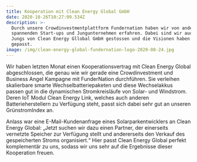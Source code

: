 ```yaml
---
title: Kooperation mit Clean Energy Global GmbH
date: 2020-10-26T10:27:09.534Z
description: >-
  Durch unsere Crowdinvestmentplattform Fundernation haben wir von anderen
  spannenden Start-ups und Jungunternehmen erfahren. Dabei sind wir auch auf die
  Jungs von Clean Energy Gllobal GmbH gestossen und die Visionen haben sofort
  gepasst. 
image: /img/clean-energy-global-fundernation-logo-2020-08-24.jpg
---
```

Wir haben letzten Monat einen Kooperationsvertrag mit Clean Energy Global abgeschlossen, die genau wie wir gerade eine Crowdinvestment und Business Angel Kampagne mit FunderNation durchführen. Sie verleihen skalierbare smarte Wechselbatteriepaketen und diese Wechselakkus passen gut in die dynamischen Stromkreisläufe von Solar- und Windstrom. Deren IoT Modul Clean Energy Link, welches auch anderen Batterieherstellern zu Verfügung steht, passt sich dabei sehr gut an unseren GrünstromIndex an. 

Anlass war eine E-Mail-Kundenanfrage eines Solarparkentwicklers an Clean Energy Global: „Jetzt suchen wir dazu einen Partner, der einerseits vernetzte Speicher zur Verfügung stellt und andererseits den Verkauf des gespeicherten Stroms organisiert.“ Hier passt Clean Energy Global perfekt komplementär zu uns, sodass wir uns sehr auf die Ergebnisse dieser Kooperation freuen.
